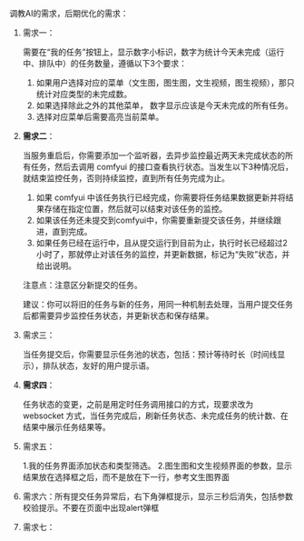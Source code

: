 调教AI的需求，后期优化的需求：



1. 需求一：

   需要在“我的任务”按钮上，显示数字小标识，数字为统计今天未完成（运行中、排队中）的任务数量，遵循以下3个要求：

   1. 如果用户选择对应的菜单（文生图，图生图，文生视频，图生视频），那只统计对应类型的未完成数。
   2. 如果选择除此之外的其他菜单， 数字显示应该是今天未完成的所有任务。
   3. 选择对应菜单后需要高亮当前菜单。

   

2. **需求二**：

   当服务重启后，你需要添加一个监听器，去异步监控最近两天未完成状态的所有任务，然后去调用 comfyui 的接口查看执行状态。当发生以下3种情况后，就结束监控任务，否则持续监控，直到所有任务完成为止。

   1. 如果 comfyui 中该任务执行已经完成，你需要将任务结果数据更新并将结果存储在指定位置，然后就可以结束对该任务的监控。
   2. 如果该任务还未提交到comfyui中，你需要重新提交该任务，并继续跟进，直到完成。
   3. 如果任务已经在运行中，且从提交运行到目前为止，执行时长已经超过2小时了，那就停止对该任务的监控，并更新数据，标记为“失败”状态，并给出说明。

   注意点：注意区分新提交的任务。

   建议：你可以将旧的任务与新的任务，用同一种机制去处理，当用户提交任务后都需要异步监控任务状态，并更新状态和保存结果。

   

3. 需求三：

   当任务提交后，你需要显示任务池的状态，包括：预计等待时长（时间线显示），排队状态，友好的用户提示语。

   

4. **需求四**：

   任务状态的变更，之前是用定时任务调用接口的方式，现要求改为 websocket 方式，当任务完成后，刷新任务状态、未完成任务的统计数、在结果中展示任务结果等。

   

5. 需求五：

   1.我的任务界面添加状态和类型筛选。 2.图生图和文生视频界面的参数，显示结果放在选择框之后，而不是放在下一行，参考文生图界面

   

6. 需求六：所有提交任务异常后，右下角弹框提示，显示三秒后消失，包括参数校验提示。不要在页面中出现alert弹框

7. 需求七：



